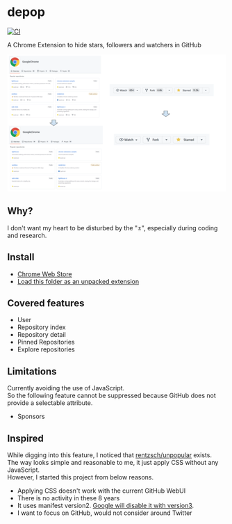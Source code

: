 # depop

[![CI](https://github.com/kachick/depop/actions/workflows/lint.yml/badge.svg?branch=main)](https://github.com/kachick/depop/actions/workflows/lint.yml?query=event%3Apush++)

A Chrome Extension to hide stars, followers and watchers in GitHub

![Screen Shot](assets/screenshot-overview.png)

## Why?

I don't want my heart to be disturbed by the "±", especially during coding and research.

## Install

- [Chrome Web Store](https://chrome.google.com/webstore/detail/eyes-away-from-github-pop/bblbchjekobacogfioehogggccfagkmk)
- [Load this folder as an unpacked extension](https://developer.chrome.com/docs/extensions/mv3/getstarted/development-basics/#load-unpacked)

## Covered features

- User
- Repository index
- Repository detail
- Pinned Repositories
- Explore repositories

## Limitations

Currently avoiding the use of JavaScript.\
So the following feature cannot be suppressed because GitHub does not provide a selectable attribute.

- Sponsors

## Inspired

While digging into this feature, I noticed that [rentzsch/unpopular](https://github.com/rentzsch/unpopular/tree/863963e26c1a758a53eb33747e0fec6f26ac130d) exists.\
The way looks simple and reasonable to me, it just apply CSS without any JavaScript.\
However, I started this project from below reasons.

- Applying CSS doesn't work with the current GitHub WebUI
- There is no activity in these 8 years
- It uses manifest version2. [Google will disable it with version3](https://developer.chrome.com/docs/extensions/mv3/mv2-sunset/).
- I want to focus on GitHub, would not consider around Twitter
